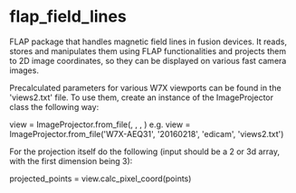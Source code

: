 # flap_field_lines
FLAP package that handles magnetic field lines in fusion devices. It reads, stores and manipulates them using FLAP functionalities and projects them to 2D image coordinates, so they can be displayed on various fast camera images.

Precalculated parameters for various W7X viewports can be found in the 'views2.txt' file. To use them, create an instance of the  ImageProjector class the following way:

view = ImageProjector.from_file(<viewport>, <reference date>, <camera type>, <path to file>)
e.g.
view = ImageProjector.from_file('W7X-AEQ31', '20160218', 'edicam', 'views2.txt')

For the projection itself do the following (input should be a 2 or 3d array, with the first dimension being 3):

projected_points = view.calc_pixel_coord(points)